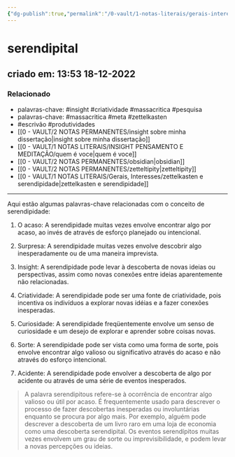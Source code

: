 ```yaml
---
{"dg-publish":true,"permalink":"/0-vault/1-notas-literais/gerais-interesses/serendipital/","tags":["insight","criatividade","massacritica","pesquisa","meta","zettelkasten","escrivão","produtividades"],"dgHomeLink":true,"dgShowLocalGraph":true,"dgShowFileTree":true,"dgEnableSearch":true,"noteIcon":""}
---
```


# serendipital
## criado em: 13:53 18-12-2022

### Relacionado
- palavras-chave: #insight #criatividade #massacritica #pesquisa 
- palavras-chave: #massacritica #meta #zettelkasten 
- #escrivão #produtividades 
- [[0 - VAULT/2 NOTAS PERMANENTES/insight sobre minha dissertação\|insight sobre minha dissertação]]
- [[0 - VAULT/1 NOTAS LITERAIS/INSIGHT PENSAMENTO E MEDITAÇÃO/quem é voce\|quem é voce]]
- [[0 - VAULT/2 NOTAS PERMANENTES/obsidian\|obsidian]]
- [[0 - VAULT/2 NOTAS PERMANENTES/zetteltipity\|zetteltipity]]
- [[0 - VAULT/1 NOTAS LITERAIS/Gerais, Interesses/zettelkasten e serendipidade\|zettelkasten e serendipidade]]
---
Aqui estão algumas palavras-chave relacionadas com o conceito de serendipidade:

1.  O acaso: A serendipidade muitas vezes envolve encontrar algo por acaso, ao invés de através de esforço planejado ou intencional.
    
2.  Surpresa: A serendipidade muitas vezes envolve descobrir algo inesperadamente ou de uma maneira imprevista.
    
3.  Insight: A serendipidade pode levar à descoberta de novas ideias ou perspectivas, assim como novas conexões entre ideias aparentemente não relacionadas.
    
4.  Criatividade: A serendipidade pode ser uma fonte de criatividade, pois incentiva os indivíduos a explorar novas idéias e a fazer conexões inesperadas.
    
5.  Curiosidade: A serendipidade freqüentemente envolve um senso de curiosidade e um desejo de explorar e aprender sobre coisas novas.
    
6.  Sorte: A serendipidade pode ser vista como uma forma de sorte, pois envolve encontrar algo valioso ou significativo através do acaso e não através do esforço intencional.
    
7.  Acidente: A serendipidade pode envolver a descoberta de algo por acidente ou através de uma série de eventos inesperados.

>A palavra serendipitous refere-se à ocorrência de encontrar algo valioso ou útil por acaso. É frequentemente usado para descrever o processo de fazer descobertas inesperadas ou involuntárias enquanto se procura por algo mais. Por exemplo, alguém pode descrever a descoberta de um livro raro em uma loja de economia como uma descoberta serendipital. Os eventos serendípitos muitas vezes envolvem um grau de sorte ou imprevisibilidade, e podem levar a novas percepções ou ideias.